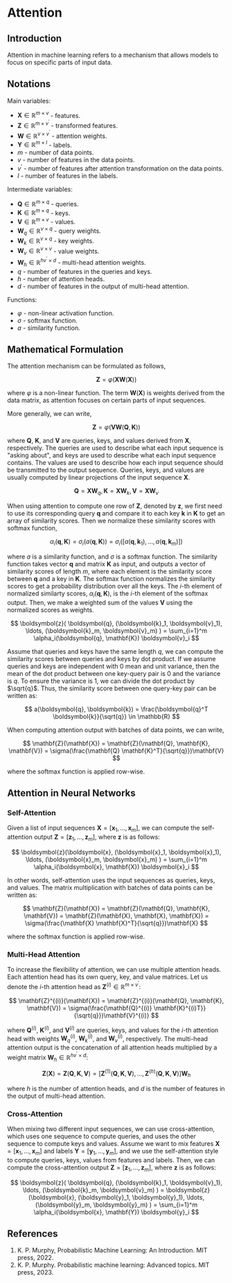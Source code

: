 # Attention

## Introduction

Attention in machine learning refers to a mechanism that allows models to focus on specific parts of input data.

## Notations

Main variables:

- $\mathbf{X} \in \mathbb{R}^{m \times v}$ -  features.
- $\mathbf{Z} \in \mathbb{R}^{m \times v^{\prime}}$ - transformed features.
- $\mathbf{W} \in \mathbb{R}^{v \times v^{\prime}}$ - attention weights.
- $\mathbf{Y} \in \mathbb{R}^{m \times l}$ - labels.
- $m$ - number of data points.
- $v$ - number of features in the data points.
- $v^{\prime}$ - number of features after attention transformation on the data points.
- $l$ - number of features in the labels.

Intermediate variables:

- $\mathbf{Q} \in \mathbb{R}^{m \times q}$ - queries.
- $\mathbf{K} \in \mathbb{R}^{m \times q}$ - keys.
- $\mathbf{V} \in \mathbb{R}^{m \times v}$ - values.
- $\mathbf{W}_q \in \mathbb{R}^{v \times q}$ - query weights.
- $\mathbf{W}_k \in \mathbb{R}^{v \times q}$ - key weights.
- $\mathbf{W}_v \in \mathbb{R}^{v \times v}$ - value weights.
- $\mathbf{W}_h \in \mathbb{R}^{hv^{\prime} \times d}$ - multi-head attention weights.
- $q$ - number of features in the queries and keys.
- $h$ - number of attention heads.
- $d$ - number of features in the output of multi-head attention.

Functions:

- $\varphi$ - non-linear activation function.
- $\sigma$ - softmax function.
- $a$ - similarity function.

## Mathematical Formulation

The attention mechanism can be formulated as follows,

$$
\mathbf{Z}=\varphi(\mathbf{XW}(\mathbf{X}))
$$

where $\varphi$ is a non-linear function. The term $\mathbf{W}(\mathbf{X})$ is weights derived from the data matrix, as attention focuses on certain parts of input sequences.

More generally, we can write,

$$
\mathbf{Z}=\varphi(\mathbf{V W}(\mathbf{Q}, \mathbf{K}))
$$

where $\mathbf{Q}$, $\mathbf{K}$, and $\mathbf{V}$ are queries, keys, and values derived from $\mathbf{X}$, respectively. The queries are used to describe what each input sequence is "asking about", and keys are used to describe what each input sequence contains. The values are used to describe how each input sequence should be transmitted to the output sequence. Queries, keys, and values are usually computed by linear projections of the input sequence $\mathbf{X}$.

$$
\mathbf{Q}=\mathbf{X}\mathbf{W}_q,
\mathbf{K}=\mathbf{X}\mathbf{W}_k,
\mathbf{V}=\mathbf{X}\mathbf{W}_v
$$

When using attention to compute one row of $\mathbf{Z}$, denoted by $\boldsymbol{z}$, we first need to use its corresponding query $\boldsymbol{q}$ and compare it to each key $\boldsymbol{k}$ in $\mathbf{K}$ to get an array of similarity scores. Then we normalize these similarity scores with softmax function,

$$
\alpha_i(\boldsymbol{q}, \mathbf{K}) = \sigma_i(a(\boldsymbol{q}, \mathbf{K})) = \sigma_i([a(\boldsymbol{q}, \boldsymbol{k}_1), \ldots, a(\boldsymbol{q}, \boldsymbol{k}_m)])
$$

where $a$ is a similarity function, and $\sigma$ is a softmax function. The similarity function takes vector $\boldsymbol{q}$ and matrix $\mathbf{K}$ as input, and outputs a vector of similarity scores of length $m$, where each element is the similarity score between $\boldsymbol{q}$ and a key in $\mathbf{K}$. The softmax function normalizes the similarity scores to get a probability distribution over all the keys. The $i$-th element of normalized similarty scores, $\alpha_i(\boldsymbol{q}, \mathbf{K})$, is the $i$-th element of the softmax output. Then, we make a weighted sum of the values $\mathbf{V}$ using the normalized scores as weights.

$$
\boldsymbol{z}(
  \boldsymbol{q}, (\boldsymbol{k}_1, \boldsymbol{v}_1),
  \ldots, (\boldsymbol{k}_m, \boldsymbol{v}_m)
) = \sum_{i=1}^m \alpha_i(\boldsymbol{q}, \mathbf{K}) \boldsymbol{v}_i
$$

Assume that queries and keys have the same length $q$, we can compute the similarity scores between queries and keys by dot product. If we assume queries and keys are independent with 0 mean and unit variance, then the mean of the dot product between one key-query pair is 0 and the variance is $q$. To ensure the variance is 1, we can divide the dot product by $\sqrt{q}$. Thus, the similarity score between one query-key pair can be written as:

$$
a(\boldsymbol{q}, \boldsymbol{k}) = \frac{\boldsymbol{q}^T \boldsymbol{k}}{\sqrt{q}} \in \mathbb{R}
$$

When computing attention output with batches of data points, we can write,

$$
\mathbf{Z}(\mathbf{X}) = \mathbf{Z}(\mathbf{Q}, \mathbf{K}, \mathbf{V}) = \sigma(\frac{\mathbf{Q} \mathbf{K}^T}{\sqrt{q}})\mathbf{V}
$$

where the softmax function is applied row-wise.

## Attention in Neural Networks

### Self-Attention

Given a list of input sequences $\mathbf{X} = [\boldsymbol{x}_1, \ldots, \boldsymbol{x}_m]$, we can compute the self-attention output $\mathbf{Z} = [\boldsymbol{z}_1, \ldots, \boldsymbol{z}_m]$, where $\boldsymbol{z}$ is as follows:

$$
\boldsymbol{z}(\boldsymbol{x}, (\boldsymbol{x}_1, \boldsymbol{x}_1),
  \ldots, (\boldsymbol{x}_m, \boldsymbol{x}_m)
) = \sum_{i=1}^m \alpha_i(\boldsymbol{x}, \mathbf{X}) \boldsymbol{x}_i
$$

In other words, self-attention uses the input sequences as queries, keys, and values. The matrix multiplication with batches of data points can be written as:

$$
\mathbf{Z}(\mathbf{X}) = \mathbf{Z}(\mathbf{Q}, \mathbf{K}, \mathbf{V}) = \mathbf{Z}(\mathbf{X}, \mathbf{X}, \mathbf{X}) = \sigma(\frac{\mathbf{X} \mathbf{X}^T}{\sqrt{q}})\mathbf{X}
$$

where the softmax function is applied row-wise.

### Multi-Head Attention

To increase the flexibility of attention, we can use multiple attention heads. Each attention head has its own query, key, and value matrices. Let us denote the $i$-th attention head as $\mathbf{Z}^{(i)} \in \mathbb{R}^{m \times v^{\prime}}$:

$$
\mathbf{Z}^{(i)}(\mathbf{X}) = \mathbf{Z}^{(i)}(\mathbf{Q}, \mathbf{K}, \mathbf{V}) = \sigma(\frac{\mathbf{Q}^{(i)} \mathbf{K}^{(i)T}}{\sqrt{q}})\mathbf{V}^{(i)}
$$

where $\mathbf{Q}^{(i)}$, $\mathbf{K}^{(i)}$, and $\mathbf{V}^{(i)}$ are queries, keys, and values for the $i$-th attention head with weights $\mathbf{W}_q^{(i)}$, $\mathbf{W}_k^{(i)}$, and $\mathbf{W}_v^{(i)}$, respectively. The multi-head attention output is the concatenation of all attention heads multiplied by a weight matrix $\mathbf{W}_h \in \mathbb{R}^{hv^{\prime} \times d}$:

$$
\mathbf{Z}(\mathbf{X}) = \mathbf{Z}(\mathbf{Q}, \mathbf{K}, \mathbf{V}) = \left[ \mathbf{Z}^{(1)}(\mathbf{Q}, \mathbf{K}, \mathbf{V}), \ldots, \mathbf{Z}^{(h)}(\mathbf{Q}, \mathbf{K}, \mathbf{V}) \right]\mathbf{W}_h
$$

where $h$ is the number of attention heads, and $d$ is the number of features in the output of multi-head attention.

### Cross-Attention

When mixing two different input sequences, we can use cross-attention, which uses one sequence to compute queries, and uses the other sequence to compute keys and values. Assume we want to mix features $\mathbf{X} = [\boldsymbol{x}_1, \ldots, \boldsymbol{x}_m]$ and labels $\mathbf{Y} = [\boldsymbol{y}_1, \ldots, \boldsymbol{y}_m]$, and we use the self-attention style to compute queries, keys, values from features and labels. Then, we can compute the cross-attention output $\mathbf{Z} = [\boldsymbol{z}_1, \ldots, \boldsymbol{z}_m]$, where $\boldsymbol{z}$ is as follows:

$$
\boldsymbol{z}(
  \boldsymbol{q}, (\boldsymbol{k}_1, \boldsymbol{v}_1),
  \ldots, (\boldsymbol{k}_m, \boldsymbol{v}_m)
) = \boldsymbol{z}(\boldsymbol{x}, (\boldsymbol{y}_1, \boldsymbol{y}_1),
  \ldots, (\boldsymbol{y}_m, \boldsymbol{y}_m)
) = \sum_{i=1}^m \alpha_i(\boldsymbol{x}, \mathbf{Y}) \boldsymbol{y}_i
$$

## References

1. K. P. Murphy, Probabilistic Machine Learning: An Introduction. MIT press, 2022.
1. K. P. Murphy. Probabilistic machine learning: Advanced topics. MIT press, 2023.
